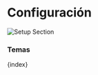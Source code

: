 <!-- add-breadcrumbs -->
# Configuración

<img class="screenshot" alt="Setup Section" src="{{docs_base_url}}/assets/img/education/setup/setup-section.png">

### Temas

{index}
